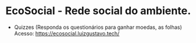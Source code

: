 # EcoSocial - Rede social do ambiente.

- Quizzes (Responda os questionários para ganhar moedas, as folhas)
Acesso: https://ecosocial.luizgustavo.tech/
